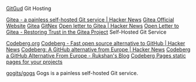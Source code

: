 
[GitGud](https://gitgud.io/)
Git Hosting

[Gitea - a painless self-hosted Git service | Hacker News](https://news.ycombinator.com/item?id=31628939)
[Gitea Official Website](https://about.gitea.com/)
[Gitea](https://gitea.io/)
[GitNex](https://f-droid.org/packages/org.mian.gitnex)
[Open letter to Gitea | Hacker News](https://news.ycombinator.com/item?id=33372471)
[Open Letter to Gitea - Restoring Trust in the Gitea Project](https://gitea-open-letter.coding.social/)
Self-Hosted Git Service

[Codeberg.org](https://codeberg.org/)
[Codeberg - Fast open source alternative to GitHub | Hacker News](https://news.ycombinator.com/item?id=35480056)
[Codeberg: A GitHub alternative from Europe | Hacker News](https://news.ycombinator.com/item?id=33233360)
[Codeberg a GitHub Alternative From Europe - Rukshan's Blog](https://ruky.me/2022/10/17/codeberg-a-github-alternative-from-europe/)
[Codeberg Pages static pages for your projects](https://codeberg.page/)

[gogits/gogs](https://github.com/gogits/gogs)
Gogs is a painless self-hosted Git service.
